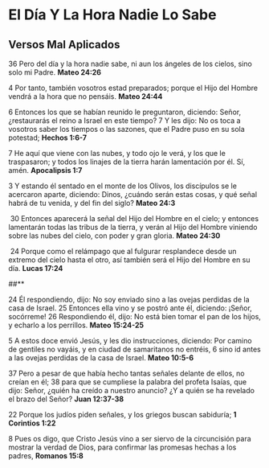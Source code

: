 # El Día Y La Hora Nadie Lo Sabe

## Versos Mal Aplicados

36 Pero del día y la hora nadie sabe, ni aun los ángeles de los cielos, sino solo mi Padre. **Mateo 24:26**

4 Por tanto, también vosotros estad preparados; porque el Hijo del Hombre vendrá a la hora que no pensáis. **Mateo 24:44**

6 Entonces los que se habían reunido le preguntaron, diciendo: Señor, ¿restaurarás el reino a Israel en este tiempo? 7 Y les dijo: No os toca a vosotros saber los tiempos o las sazones, que el Padre puso en su sola potestad; **Hechos 1:6-7**

7 He aquí que viene con las nubes, y todo ojo le verá, y los que le traspasaron; y todos los linajes de la tierra harán lamentación por él. Sí, amén. **Apocalipsis 1:7**

3 Y estando él sentado en el monte de los Olivos, los discípulos se le acercaron aparte, diciendo: Dinos, ¿cuándo serán estas cosas, y qué señal habrá de tu venida, y del fin del siglo? **Mateo 24:3**

 30 Entonces aparecerá la señal del Hijo del Hombre en el cielo; y entonces lamentarán todas las tribus de la tierra, y verán al Hijo del Hombre viniendo sobre las nubes del cielo, con poder y gran gloria. **Mateo 24:30**

 24 Porque como el relámpago que al fulgurar resplandece desde un extremo del cielo hasta el otro, así también será el Hijo del Hombre en su día. **Lucas 17:24**

##**

24 Él respondiendo, dijo: No soy enviado sino a las ovejas perdidas de la casa de Israel. 25 Entonces ella vino y se postró ante él, diciendo: ¡Señor, socórreme! 26 Respondiendo él, dijo: No está bien tomar el pan de los hijos, y echarlo a los perrillos. **Mateo 15:24-25**

5 A estos doce envió Jesús, y les dio instrucciones, diciendo: Por camino de gentiles no vayáis, y en ciudad de samaritanos no entréis, 6 sino id antes a las ovejas perdidas de la casa de Israel. **Mateo 10:5-6**

37 Pero a pesar de que había hecho tantas señales delante de ellos, no creían en él; 38 para que se cumpliese la palabra del profeta Isaías, que dijo: Señor, ¿quién ha creído a nuestro anuncio? ¿Y a quién se ha revelado el brazo del Señor? **Juan 12:37-38**

22 Porque los judíos piden señales, y los griegos buscan sabiduría; **1 Corintios 1:22**

8 Pues os digo, que Cristo Jesús vino a ser siervo de la circuncisión para mostrar la verdad de Dios, para confirmar las promesas hechas a los padres, **Romanos 15:8**
